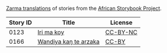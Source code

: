[Zarma translations](http://my.africanstorybook.org/language/zarma) of stories from the [African Storybook Project](http://my.africanstorybook.org).

Story ID | Title | License
-------- | ----- | -------
0123 | [Iri ma koy](http://africanstorybook.org/stories/iri-ma-koy-0) | [CC-BY-NC](https://creativecommons.org/licenses/by-nc/3.0/)
0166 | [Wandiya kaŋ te arzaka](http://africanstorybook.org/stories/wandiya-kaŋ-te-arzaka) | [CC-BY](https://creativecommons.org/licenses/by/3.0/)
